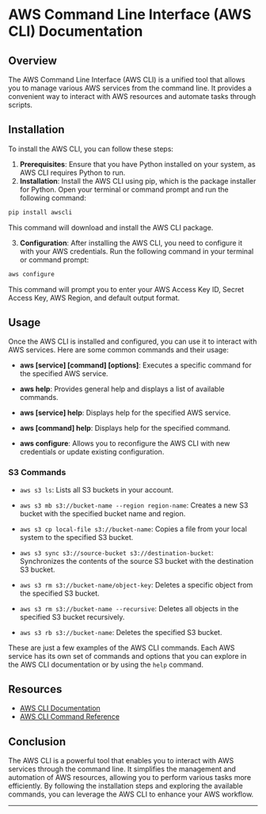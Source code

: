 # AWS Command Line Interface (AWS CLI) Documentation

## Overview
The AWS Command Line Interface (AWS CLI) is a unified tool that allows you to manage various AWS services from the command line. It provides a convenient way to interact with AWS resources and automate tasks through scripts.

## Installation
To install the AWS CLI, you can follow these steps:

1. **Prerequisites**: Ensure that you have Python installed on your system, as AWS CLI requires Python to run.
2. **Installation**: Install the AWS CLI using pip, which is the package installer for Python. Open your terminal or command prompt and run the following command:
```bash
pip install awscli
```
This command will download and install the AWS CLI package.

3. **Configuration**: After installing the AWS CLI, you need to configure it with your AWS credentials. Run the following command in your terminal or command prompt:
```bash
aws configure
```
This command will prompt you to enter your AWS Access Key ID, Secret Access Key, AWS Region, and default output format.

## Usage
Once the AWS CLI is installed and configured, you can use it to interact with AWS services. Here are some common commands and their usage:

- **aws [service] [command] [options]**: Executes a specific command for the specified AWS service.

- **aws help**: Provides general help and displays a list of available commands.

- **aws [service] help**: Displays help for the specified AWS service.

- **aws [command] help**: Displays help for the specified command.

- **aws configure**: Allows you to reconfigure the AWS CLI with new credentials or update existing configuration.

### S3 Commands

- `aws s3 ls`: Lists all S3 buckets in your account.

- `aws s3 mb s3://bucket-name --region region-name`: Creates a new S3 bucket with the specified bucket name and region.

- `aws s3 cp local-file s3://bucket-name`: Copies a file from your local system to the specified S3 bucket.

- `aws s3 sync s3://source-bucket s3://destination-bucket`: Synchronizes the contents of the source S3 bucket with the destination S3 bucket.

- `aws s3 rm s3://bucket-name/object-key`: Deletes a specific object from the specified S3 bucket.

- `aws s3 rm s3://bucket-name --recursive`: Deletes all objects in the specified S3 bucket recursively.

- `aws s3 rb s3://bucket-name`: Deletes the specified S3 bucket.



These are just a few examples of the AWS CLI commands. Each AWS service has its own set of commands and options that you can explore in the AWS CLI documentation or by using the `help` command.

## Resources
- [AWS CLI Documentation](https://awscli.amazonaws.com/v2/documentation/)
- [AWS CLI Command Reference](https://docs.aws.amazon.com/cli/latest/index.html)

## Conclusion
The AWS CLI is a powerful tool that enables you to interact with AWS services through the command line. It simplifies the management and automation of AWS resources, allowing you to perform various tasks more efficiently. By following the installation steps and exploring the available commands, you can leverage the AWS CLI to enhance your AWS workflow.


---

